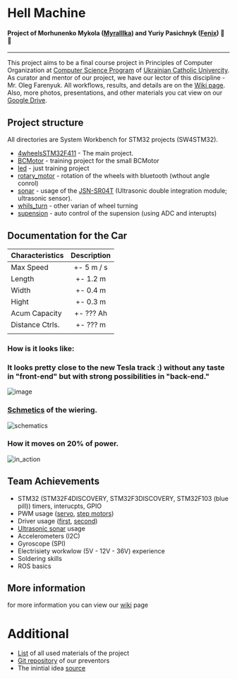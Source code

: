 # Hell Machine

#### Project of Morhunenko Mykola ([Myralllka](https://github.com/Myralllka)) and Yuriy Pasichnyk ([Fenix](https://github.com/Fenix-125)) :ant: :wave:
---

  This project aims to be a final course project in Principles of Computer Organization at [Computer Science Program](http://cs.ucu.edu.ua/en/) of [Ukrainian Catholic Univercity](https://ucu.edu.ua/en/). As curator and mentor of our project, we have our lector of this discipline - Mr. Oleg Farenyuk. All workflows, results, and details are on the [Wiki page](https://github.com/Myralllka/hell_machine/wiki). Also, more photos, presentations, and other materials you cat view on our [Google Drive](https://drive.google.com/open?id=1ABIGUnLVCTMDhI9LD8ZWX-bDr1mLIJnS).

## Project structure
All directories are System Workbench for STM32 projects (SW4STM32).

* [4wheelsSTM32F411](https://github.com/Myralllka/hell_machine/tree/master/4wheelsSTM32F411) - The main project.
* [BCMotor](https://github.com/Myralllka/hell_machine/tree/master/BCMotor) - training project for the small BCMotor
* [led](https://github.com/Myralllka/hell_machine/tree/master/led) - just training project
* [rotary_motor](https://github.com/Myralllka/hell_machine/tree/master/rotary_motor) - rotation of the wheels with bluetooth (wthout angle conrol)
* [sonar](https://github.com/Myralllka/hell_machine/tree/master/sonar) - usage of the [JSN-SR04T](https://www.roboter-bausatz.de/media/pdf/83/0f/93/JSN-SR04T_outputmode.pdf) (Ultrasonic double integration module; ultrasonic sensor).
* [whils_turn](https://github.com/Myralllka/hell_machine/tree/master/whils_turn) - other varian of wheel turning
* [supension](https://github.com/Myralllka/hell_machine/tree/master/supension) - auto control of the supension (using ADC and interupts)

## Documentation for the Car
| Characteristics | Description |
| --------------- | :---------: |
| Max Speed       | +- 5 m / s  |
| Length          | +- 1.2 m    |
| Width           | +- 0.4 m    |
| Hight           | +- 0.3 m    |
| Acum Capacity   | +- ??? Ah   |
| Distance Ctrls. | +- ??? m    |
|                 |             |

### How is it looks like:
### It looks pretty close to the new Tesla track :) without any taste in "front-end" but with strong possibilities in "back-end."<br>
![image](https://drive.google.com/uc?export=view&id=1U94w5piADHNLzKi0OwvMuK8d6Tnl2rWY)
### [Schmetics](https://github.com/Myralllka/hell_machine/blob/master/schematic_hell_machine_wiring.pdf) of the wiering.<br>
![schematics](https://user-images.githubusercontent.com/44115554/71449843-2a1ad780-275f-11ea-8a52-69982922a718.png)
### How it moves on 20% of power.<br>
![in_action](https://user-images.githubusercontent.com/44115554/71450255-f6dc4680-2766-11ea-945c-3368f94b8e9e.gif)

## Team Achievements
- STM32 (STM32F4DISCOVERY, STM32F3DISCOVERY, STM32F103 (blue pill)) timers, interucpts, GPIO
- PWM usage ([servo](http://www.ee.ic.ac.uk/pcheung/teaching/DE1_EE/stores/sg90_datasheet.pdf), [step motors](http://eeshop.unl.edu/pdf/Stepper+Driver.pdf))
- Driver usage ([first](http://grauonline.de/wordpress/?page_id=3122), [second](https://ru.aliexpress.com/item/32950460565.html?spm=a2g0o.detail.1000014.33.280374eaN0gGtG&gps-id=pcDetailBottomMoreOtherSeller&scm=1007.13338.128125.0&scm_id=1007.13338.128125.0&scm-url=1007.13338.128125.0&pvid=e700e67a-c0ac-406b-9729-c6caa390c35d))
- [Ultrasonic sonar](https://www.roboter-bausatz.de/media/pdf/83/0f/93/JSN-SR04T_outputmode.pdf) usage
- Accelerometers (I2C)
- Gyroscope (SPI)
- Electrisiety workwlow (5V - 12V - 36V) experience
- Soldering skills
- ROS basics

## More information
for more information you can view our [wiki](https://github.com/Myralllka/hell_machine/wiki) page

# Additional
* [List](https://github.com/Myralllka/hell_machine/wiki/Materials-List) of all used materials of the project<br>
* [Git repository](https://github.com/ucuapps/robert_the_robot) of our preventors<br>
* The inintial idea [source](https://github.com/NiklasFauth/hoverboard-firmware-hack)<br>
